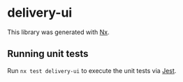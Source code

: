 # delivery-ui

This library was generated with [Nx](https://nx.dev).

## Running unit tests

Run `nx test delivery-ui` to execute the unit tests via [Jest](https://jestjs.io).
